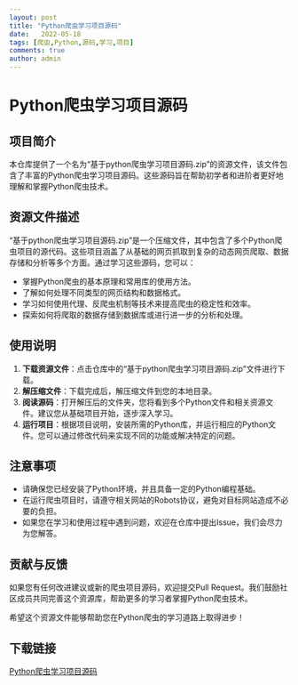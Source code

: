 ```yaml
---
layout: post
title: "Python爬虫学习项目源码"
date:   2022-05-18
tags: [爬虫,Python,源码,学习,项目]
comments: true
author: admin
---
```

# Python爬虫学习项目源码

## 项目简介

本仓库提供了一个名为“基于python爬虫学习项目源码.zip”的资源文件，该文件包含了丰富的Python爬虫学习项目源码。这些源码旨在帮助初学者和进阶者更好地理解和掌握Python爬虫技术。

## 资源文件描述

“基于python爬虫学习项目源码.zip”是一个压缩文件，其中包含了多个Python爬虫项目的源代码。这些项目涵盖了从基础的网页抓取到复杂的动态网页爬取、数据存储和分析等多个方面。通过学习这些源码，您可以：

- 掌握Python爬虫的基本原理和常用库的使用方法。
- 了解如何处理不同类型的网页结构和数据格式。
- 学习如何使用代理、反爬虫机制等技术来提高爬虫的稳定性和效率。
- 探索如何将爬取的数据存储到数据库或进行进一步的分析和处理。

## 使用说明

1. **下载资源文件**：点击仓库中的“基于python爬虫学习项目源码.zip”文件进行下载。
2. **解压缩文件**：下载完成后，解压缩文件到您的本地目录。
3. **阅读源码**：打开解压后的文件夹，您将看到多个Python文件和相关资源文件。建议您从基础项目开始，逐步深入学习。
4. **运行项目**：根据项目说明，安装所需的Python库，并运行相应的Python文件。您可以通过修改代码来实现不同的功能或解决特定的问题。

## 注意事项

- 请确保您已经安装了Python环境，并且具备一定的Python编程基础。
- 在运行爬虫项目时，请遵守相关网站的Robots协议，避免对目标网站造成不必要的负担。
- 如果您在学习和使用过程中遇到问题，欢迎在仓库中提出Issue，我们会尽力为您解答。

## 贡献与反馈

如果您有任何改进建议或新的爬虫项目源码，欢迎提交Pull Request。我们鼓励社区成员共同完善这个资源库，帮助更多的学习者掌握Python爬虫技术。

希望这个资源文件能够帮助您在Python爬虫的学习道路上取得进步！

## 下载链接

[Python爬虫学习项目源码](https://pan.quark.cn/s/9976b3df6f3e)